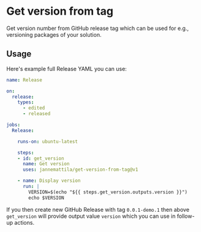 # Get version from tag

Get version number from GitHub release tag which can
be used for e.g., versioning packages of your solution.

## Usage

Here's example full Release YAML you can use:

```yml
name: Release

on:
  release:
    types:
      - edited
      - released

jobs:
  Release:

    runs-on: ubuntu-latest

    steps:
    - id: get_version
      name: Get version
      uses: jannemattila/get-version-from-tag@v1

    - name: Display version
      run: |
        VERSION=$(echo "${{ steps.get_version.outputs.version }}")
        echo $VERSION
```

If you then create new GitHub Release with tag `0.0.1-demo.1`
then above `get_version` will provide output value `version`
which you can use in follow-up actions.

